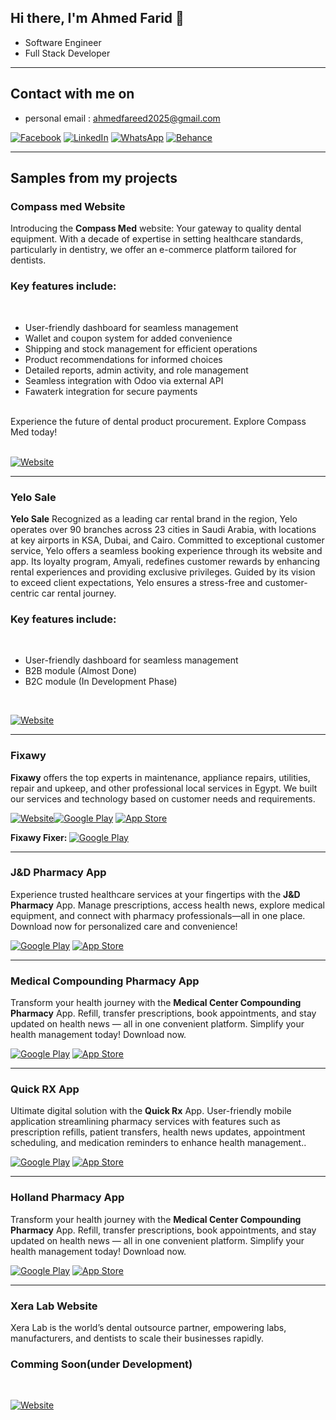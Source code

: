 <h2> Hi there, I'm Ahmed Farid 👋 </h2>

- Software Engineer
- Full Stack Developer

<hr>

<h2> Contact with me on </h2>

<!-- - business email : ahmedfarid.compassmed-egy.com -->
- personal email : ahmedfareed2025@gmail.com

<p> <a href="https://www.facebook.com/ahmed.fareed.79677/" target="_blank"><img alt="Facebook" src="https://img.shields.io/badge/Facebook-4267B2.svg?style=for-the-badge&logo=facebook&logoColor=white" /></a> <a href="https://www.linkedin.com/in/ahmed-farid-b46a5221b/" target="_blank"><img alt="LinkedIn" src="https://img.shields.io/badge/linkedin-0077b5.svg?style=for-the-badge&logo=linkedin&logoColor=white" /></a> <a href="http://wa.me/201013996079" target="_blank"><img alt="WhatsApp" src="https://img.shields.io/badge/WhatsApp-25D366?style=for-the-badge&logo=whatsapp&logoColor=white" /></a> <a href="https://www.behance.net/ahmedfarid20" target="_blank"><img alt="Behance" src="https://img.shields.io/badge/Behance-0054F7?style=for-the-badge&logo=behance&logoColor=white" /></a> <p>
<!-- <a href="https://youtube.com/@ahmedfarid4034?si=Nh_OUyiEMpfrGMaf" target="_blank"><img alt="Youtube" src="https://img.shields.io/badge/youtube-FF0000.svg?style=for-the-badge&logo=youtube&logoColor=white" /></a> -->

<hr>

<h2> Samples from my projects </h2>

### Compass med Website

Introducing the <b>Compass Med</b> website: Your gateway to quality dental equipment. With a decade of expertise in setting healthcare standards, particularly in dentistry, we offer an e-commerce platform tailored for dentists.<br/>

<h3>Key features include:</h3> <br/>

<ul>
  <li>User-friendly dashboard for seamless management</li>
  <li>Wallet and coupon system for added convenience</li>
  <li>Shipping and stock management for efficient operations</li>
  <li>Product recommendations for informed choices</li>
  <li>Detailed reports, admin activity, and role management</li>
  <li>Seamless integration with Odoo via external API</li>
  <li>Fawaterk integration for secure payments</li>
</ul>
<br/>
Experience the future of dental product procurement. Explore Compass Med today!<br/><br/>

<p><a href="http://www.compass-egy.com" target="_blank"><img alt="Website" src="https://img.shields.io/badge/website-000000?style=for-the-badge&logo=About.me&logoColor=white" /></a><p>

<hr>

### Yelo Sale

<b>Yelo Sale</b> Recognized as a leading car rental brand in the region, Yelo operates over 90 branches across 23 cities in Saudi Arabia, with locations at key airports in KSA, Dubai, and Cairo. Committed to exceptional customer service, Yelo offers a seamless booking experience through its website and app. Its loyalty program, Amyali, redefines customer rewards by enhancing rental experiences and providing exclusive privileges. Guided by its vision to exceed client expectations, Yelo ensures a stress-free and customer-centric car rental journey. <br/>

<h3>Key features include:</h3> <br/>

<ul>
  <li>User-friendly dashboard for seamless management</li>
  <li>B2B module (Almost Done)</li>
  <li>B2C module (In Development Phase)</li>
</ul>
<br/>

<p><a href="http://beta.yelo.daldart.com/en" target="_blank"><img alt="Website" src="https://img.shields.io/badge/website-000000?style=for-the-badge&logo=About.me&logoColor=white" /></a><p>

<hr>

### Fixawy

<b>Fixawy</b> offers the top experts in maintenance, appliance repairs, utilities, repair and upkeep, and other professional local services in Egypt. We built our services and technology based on customer needs and requirements.
<br/>

<p><a href="https://fixawy.com/en" target="_blank"><img alt="Website" src="https://img.shields.io/badge/website-000000?style=for-the-badge&logo=About.me&logoColor=white" /></a><a href="https://play.google.com/store/apps/details?id=com.fixawy.servicebooking&hl=en" target="_blank"><img alt="Google Play" src="https://img.shields.io/badge/Get%20it%20on%20google%20play-blue.svg?style=for-the-badge&logo=google-play" /></a> <a href="https://apps.apple.com/eg/app/fixawy/id1071671875" target="_blank"><img alt="App Store" src="https://img.shields.io/badge/Get%20it%20on%20app%20store-black.svg?style=for-the-badge&logo=app-store&logoColor=white" /></a><p>

<p><b>Fixawy Fixer: </b><a href="https://play.google.com/store/apps/details?id=com.fixawy.fixerapp&hl=en" target="_blank"><img alt="Google Play" src="https://img.shields.io/badge/Get%20it%20on%20google%20play-blue.svg?style=for-the-badge&logo=google-play" /></a><p>

<hr>

### J&D Pharmacy App

Experience trusted healthcare services at your fingertips with the <b>J&D Pharmacy</b> App. Manage prescriptions, access health news, explore medical equipment, and connect with pharmacy professionals—all in one place. Download now for personalized care and convenience!<br/>

<p><a href="https://play.google.com/store/apps/details?id=com.revealsite.pharmacyjd" target="_blank"><img alt="Google Play" src="https://img.shields.io/badge/Get%20it%20on%20google%20play-blue.svg?style=for-the-badge&logo=google-play" /></a> <a href="https://apps.apple.com/eg/app/j-d-pharmacy/id6476877757" target="_blank"><img alt="App Store" src="https://img.shields.io/badge/Get%20it%20on%20app%20store-black.svg?style=for-the-badge&logo=app-store&logoColor=white" /></a><p>

<hr>

### Medical Compounding Pharmacy App

Transform your health journey with the <b>Medical Center Compounding Pharmacy</b> App. Refill, transfer prescriptions, book appointments, and stay updated on health news — all in one convenient platform. Simplify your health management today! Download now.<br/>

<p><a href="https://play.google.com/store/apps/details?id=com.revealsite.medicalcenter" target="_blank"><img alt="Google Play" src="https://img.shields.io/badge/Get%20it%20on%20google%20play-blue.svg?style=for-the-badge&logo=google-play" /></a> <a href="https://apps.apple.com/eg/app/medical-compounding-pharmacy/id6477877781" target="_blank"><img alt="App Store" src="https://img.shields.io/badge/Get%20it%20on%20app%20store-black.svg?style=for-the-badge&logo=app-store&logoColor=white" /></a><p>

<hr>

### Quick RX App

Ultimate digital solution with the <b>Quick Rx</b> App. User-friendly mobile application streamlining pharmacy services with features such as prescription refills, patient transfers, health news updates, appointment scheduling, and medication reminders to enhance health management..<br/>

<p><a href="https://play.google.com/store/apps/details?id=com.revealsite.quickrxapp&hl=en" target="_blank"><img alt="Google Play" src="https://img.shields.io/badge/Get%20it%20on%20google%20play-blue.svg?style=for-the-badge&logo=google-play" /></a> <a href="https://apps.apple.com/ke/app/quick-rx/id6517353130" target="_blank"><img alt="App Store" src="https://img.shields.io/badge/Get%20it%20on%20app%20store-black.svg?style=for-the-badge&logo=app-store&logoColor=white" /></a><p>

<hr>

### Holland Pharmacy App

Transform your health journey with the <b>Medical Center Compounding Pharmacy</b> App. Refill, transfer prescriptions, book appointments, and stay updated on health news — all in one convenient platform. Simplify your health management today! Download now.<br/>

<p><a href="https://play.google.com/store/apps/details?id=com.reveal.holland" target="_blank"><img alt="Google Play" src="https://img.shields.io/badge/Get%20it%20on%20google%20play-blue.svg?style=for-the-badge&logo=google-play" /></a> <a href="https://apps.apple.com/us/app/holland-pharmacy/id6739270980" target="_blank"><img alt="App Store" src="https://img.shields.io/badge/Get%20it%20on%20app%20store-black.svg?style=for-the-badge&logo=app-store&logoColor=white" /></a><p>

<hr>

### Xera Lab Website

Xera Lab is the world’s dental outsource partner, empowering labs, manufacturers, and dentists to scale their businesses rapidly.<br/>

<h3>Comming Soon(under Development)</h3> <br/>

<p><a href="http://xeralab.com" target="_blank"><img alt="Website" src="https://img.shields.io/badge/website-000000?style=for-the-badge&logo=About.me&logoColor=white" /></a><p>
